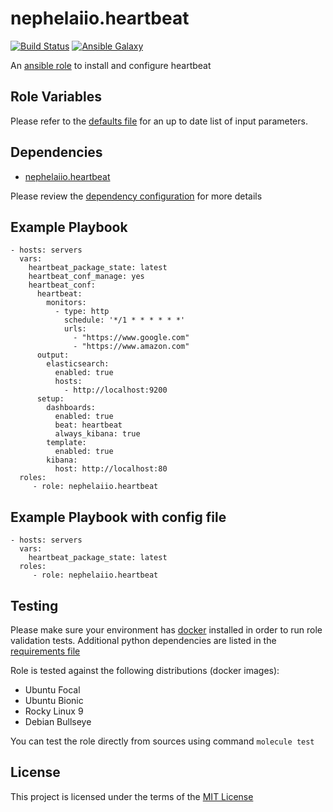 # nephelaiio.heartbeat

[![Build Status](https://github.com/nephelaiio/ansible-role-heartbeat/actions/workflows/molecule.yml/badge.svg)](https://github.com/nephelaiio/ansible-role-heartbeat/actions/workflows/molecule.yml)
[![Ansible Galaxy](http://img.shields.io/badge/ansible--galaxy-nephelaiio.heartbeat.vim-blue.svg)](https://galaxy.ansible.com/nephelaiio/heartbeat/)

An [ansible role](https://galaxy.ansible.com/nephelaiio/heartbeat) to install and configure heartbeat

## Role Variables

Please refer to the [defaults file](/defaults/main.yml) for an up to date list of input parameters.

## Dependencies

* [nephelaiio.heartbeat](https://galaxy.ansible.com/nephelaiio/heartbeat/)

Please review the [dependency configuration](/meta/main.yml) for more details

## Example Playbook

```
- hosts: servers
  vars:
    heartbeat_package_state: latest
    heartbeat_conf_manage: yes
    heartbeat_conf:
      heartbeat:
        monitors:
          - type: http
            schedule: '*/1 * * * * * *'
            urls:
              - "https://www.google.com"
              - "https://www.amazon.com"
      output:
        elasticsearch:
          enabled: true
          hosts:
            - http://localhost:9200
      setup:
        dashboards:
          enabled: true
          beat: heartbeat
          always_kibana: true
        template:
          enabled: true
        kibana:
          host: http://localhost:80
  roles:
     - role: nephelaiio.heartbeat
```

## Example Playbook with config file

```
- hosts: servers
  vars:
    heartbeat_package_state: latest
  roles:
     - role: nephelaiio.heartbeat
```

## Testing

Please make sure your environment has [docker](https://www.docker.com) installed in order to run role validation tests. Additional python dependencies are listed in the [requirements file](https://github.com/nephelaiio/ansible-role-requirements/blob/master/requirements.txt)

Role is tested against the following distributions (docker images):
  * Ubuntu Focal
  * Ubuntu Bionic
  * Rocky Linux 9
  * Debian Bullseye

You can test the role directly from sources using command ` molecule test `

## License

This project is licensed under the terms of the [MIT License](/LICENSE)
